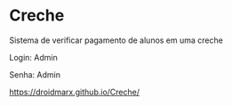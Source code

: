 # Creche

Sistema de verificar pagamento de alunos em uma creche

Login: Admin

Senha: Admin

https://droidmarx.github.io/Creche/